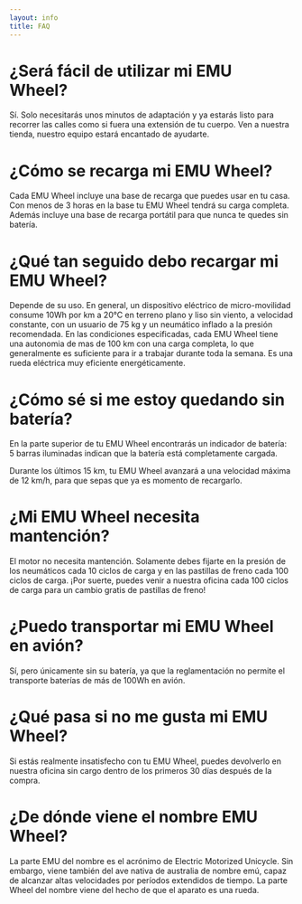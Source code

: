 ```yaml
---
layout: info
title: FAQ
---
```


# ¿Será fácil de utilizar mi EMU Wheel?

Sí. Solo necesitarás unos minutos de adaptación y ya estarás listo para recorrer las calles como si fuera una extensión de tu cuerpo. Ven a nuestra tienda, nuestro equipo estará encantado de ayudarte.

# ¿Cómo se recarga mi EMU Wheel?

Cada EMU Wheel incluye una base de recarga que puedes usar en tu casa. Con menos de 3 horas en la base tu EMU Wheel tendrá su carga completa. Además incluye una base de recarga portátil para que nunca te quedes sin batería.

# ¿Qué tan seguido debo recargar mi EMU Wheel?

Depende de su uso. En general, un dispositivo eléctrico de micro-movilidad consume 10Wh por km a 20°C en terreno plano y liso sin viento, a velocidad constante, con un usuario de 75 kg y un neumático inflado a la presión recomendada. En las condiciones especificadas, cada EMU Wheel tiene una autonomia de mas de 100 km con una carga completa, lo que generalmente es suficiente para ir a trabajar durante toda la semana. Es una rueda eléctrica muy eficiente energéticamente.

# ¿Cómo sé si me estoy quedando sin batería?

En la parte superior de tu EMU Wheel encontrarás un indicador de batería: 5 barras iluminadas indican que la batería está completamente cargada.

Durante los últimos 15 km, tu EMU Wheel avanzará a una velocidad máxima de 12 km/h, para que sepas que ya es momento de recargarlo.

# ¿Mi EMU Wheel necesita mantención?

El motor no necesita mantención. Solamente debes fijarte en la presión de los neumáticos cada 10 ciclos de carga y en las pastillas de freno cada 100 ciclos de carga. ¡Por suerte, puedes venir a nuestra oficina cada 100 ciclos de carga para un cambio gratis de pastillas de freno!

# ¿Puedo transportar mi EMU Wheel en avión?

Sí, pero únicamente sin su batería, ya que la reglamentación no permite el transporte baterías de más de 100Wh en avión.

# ¿Qué pasa si no me gusta mi EMU Wheel?

Si estás realmente insatisfecho con tu EMU Wheel, puedes devolverlo en nuestra oficina sin cargo dentro de los primeros 30 días después de la compra.

# ¿De dónde viene el nombre EMU Wheel?

La parte EMU del nombre es el acrónimo de Electric Motorized Unicycle. Sin embargo, viene también del ave nativa de australia de nombre emú, capaz de alcanzar altas velocidades por períodos extendidos de tiempo. La parte Wheel del nombre viene del hecho de que el aparato es una rueda.

